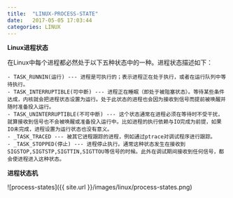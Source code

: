 ```yaml
---
title:  "LINUX-PROCESS-STATE"
date:   2017-05-05 17:03:44
categories: LINUX
---
```


**Linux进程状态**

在Linux中每个进程都必然处于以下五种状态中的一种。进程状态描述如下：

	- TASK_RUNNIN(运行) --- 进程是可执行的；表示进程正在处于执行，或者在运行队列中等待执行。
	- TASK_INTERRUPTIBLE(可中断) --- 进程正在睡眠（即处于被阻塞状态）。等待某些条件达成，内核就会把进程状态设置为运行。处于此状态的进程也会因为接收到信号而提前被唤醒并随时准备投入运行。
	- TASK_UNINTERRUPTIBLE(不可中断) --- 这个状态通常在进程必须在等待时不受干扰，就算接收到信号也不会被唤醒或准备投入运行中。比如进程的执行依赖与IO完成为前提，如果IO未完成，进程设置为运行状态也没有意义。
	- _TASK_TRACED --- 被其它进程跟踪的进程，例如通过ptrace对调试程序进行跟踪。
	- _TASK_STOPPED(停止) --- 进程停止执行。通常这种状态发生在接收到SIGSTOP,SIGTSTP,SIGTTIN,SIGTTOU等信号的时候。此外在调试期间接收到任何信号，都会使进程进入这种状态。

**进程状态机**

![process-states]({{ site.url }}/images/linux/process-states.png)